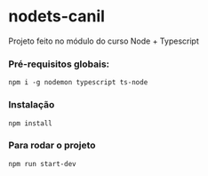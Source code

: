 # nodets-canil
Projeto feito no módulo do curso Node + Typescript 
### Pré-requisitos globais:
`npm i -g nodemon typescript ts-node`

### Instalação
`npm install`

### Para rodar o projeto
`npm run start-dev`